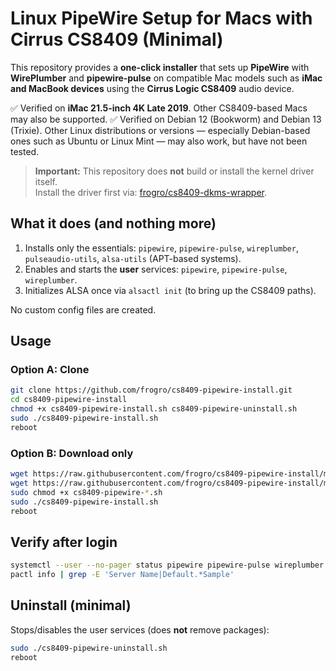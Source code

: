 # Linux PipeWire Setup for Macs with Cirrus CS8409 (Minimal)

This repository provides a **one-click installer** that sets up **PipeWire** with **WirePlumber** and **pipewire‑pulse** on compatible Mac models such as **iMac and MacBook devices** using the **Cirrus Logic CS8409** audio device.

✅ Verified on **iMac 21.5-inch 4K Late 2019**. Other CS8409-based Macs may also be supported.
✅ Verified on Debian 12 (Bookworm) and Debian 13 (Trixie). Other Linux distributions or versions — especially Debian-based ones such as Ubuntu or Linux Mint — may also work, but have not been tested.

> **Important:** This repository does **not** build or install the kernel driver itself.  
> Install the driver first via: [frogro/cs8409-dkms-wrapper](https://github.com/frogro/cs8409-dkms-wrapper).

## What it does (and nothing more)

1) Installs only the essentials: `pipewire`, `pipewire-pulse`, `wireplumber`, `pulseaudio-utils`, `alsa-utils`  (APT-based systems).  
2) Enables and starts the **user** services: `pipewire`, `pipewire-pulse`, `wireplumber`.  
3) Initializes ALSA once via `alsactl init` (to bring up the CS8409 paths).

No custom config files are created.

## Usage

### Option A: Clone
```bash
git clone https://github.com/frogro/cs8409-pipewire-install.git
cd cs8409-pipewire-install
chmod +x cs8409-pipewire-install.sh cs8409-pipewire-uninstall.sh
sudo ./cs8409-pipewire-install.sh
reboot
```

### Option B: Download only
```bash
wget https://raw.githubusercontent.com/frogro/cs8409-pipewire-install/main/cs8409-pipewire-install.sh
wget https://raw.githubusercontent.com/frogro/cs8409-pipewire-install/main/cs8409-pipewire-uninstall.sh
sudo chmod +x cs8409-pipewire-*.sh
sudo ./cs8409-pipewire-install.sh
reboot
```

## Verify after login
```bash
systemctl --user --no-pager status pipewire pipewire-pulse wireplumber
pactl info | grep -E 'Server Name|Default.*Sample'
```

## Uninstall (minimal)
Stops/disables the user services (does **not** remove packages):
```bash
sudo ./cs8409-pipewire-uninstall.sh
reboot
```
